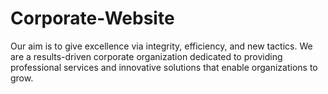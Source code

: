 # Corporate-Website
Our aim is to give excellence via integrity, efficiency, and new tactics. We are a results-driven corporate organization dedicated to providing professional services and innovative solutions that enable organizations to grow.
